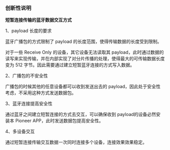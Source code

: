 ### 创新性说明

**短暂连接传输的蓝牙数据交互方式**

1、payload 长度的要求

蓝牙广播包的方式限制了 payload 的长度范围，使得传输数据的长度受到限制。

对于一些 Receive Only 的设备，其它设备无法读取其 payload，此时通过数据的读写来实现传输，并在内部实现了对分片传播的处理，使得最大的可传输数据长度变为 512 字节。因此需要通过建立短暂蓝牙连接的方式写入数据。

2、广播包的不安全性

广播包的时候其他的任意设备都可以收到发送出去的 payload，因此处于安全性考虑，不采用这种方式发送数据包。

3、蓝牙连接提高安全性

通过蓝牙之间建立短暂连接的方式去交互，可以确保收到 payload的设备必然安装本 Pioneer APP，此时发送数据包提高安全性。

4、多设备交互

通过短暂连接传输交互数据一次同时连接多个设备，连接效果效果稳定。

